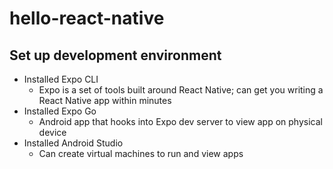 # hello-react-native

## Set up development environment

- Installed Expo CLI
  - Expo is a set of tools built around React Native; can get you writing a React Native app within minutes
- Installed Expo Go
  - Android app that hooks into Expo dev server to view app on physical device
- Installed Android Studio
  - Can create virtual machines to run and view apps

